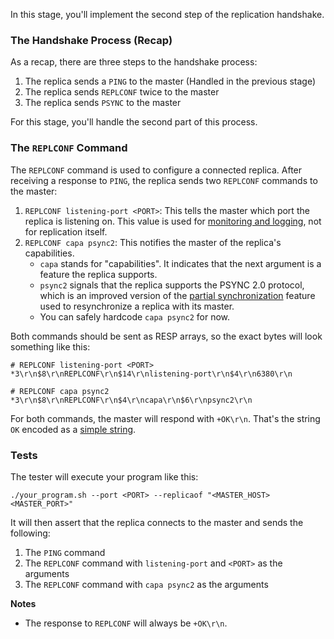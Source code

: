 In this stage, you'll implement the second step of the replication handshake.

### The Handshake Process (Recap)

As a recap, there are three steps to the handshake process:

1. The replica sends a `PING` to the master (Handled in the previous stage)
2. The replica sends `REPLCONF` twice to the master
3. The replica sends `PSYNC` to the master

For this stage, you'll handle the second part of this process.

### The `REPLCONF` Command

The `REPLCONF` command is used to configure a connected replica. After receiving a response to `PING`, the replica sends two `REPLCONF` commands to the master:

1. `REPLCONF listening-port <PORT>`: This tells the master which port the replica is listening on. This value is used for [monitoring and logging](https://github.com/redis/redis/blob/90178712f6eccf1e5b61daa677c5c103114bda3a/src/replication.c#L107-L130), not for replication itself.
2. `REPLCONF capa psync2`: This notifies the master of the replica's capabilities.
   - `capa` stands for "capabilities". It indicates that the next argument is a feature the replica supports.
   - `psync2` signals that the replica supports the PSYNC 2.0 protocol, which is an improved version of the [partial synchronization](https://redis.io/docs/latest/operate/oss_and_stack/management/replication/) feature used to resynchronize a replica with its master.
   - You can safely hardcode `capa psync2` for now.

Both commands should be sent as RESP arrays, so the exact bytes will look something like this:

```
# REPLCONF listening-port <PORT>
*3\r\n$8\r\nREPLCONF\r\n$14\r\nlistening-port\r\n$4\r\n6380\r\n

# REPLCONF capa psync2
*3\r\n$8\r\nREPLCONF\r\n$4\r\ncapa\r\n$6\r\npsync2\r\n
```

For both commands, the master will respond with `+OK\r\n`. That's the string `OK` encoded as a [simple string](https://redis.io/docs/latest/develop/reference/protocol-spec/#simple-strings).

### Tests

The tester will execute your program like this:

```
./your_program.sh --port <PORT> --replicaof "<MASTER_HOST> <MASTER_PORT>"
```

It will then assert that the replica connects to the master and sends the following:

1. The `PING` command
2. The `REPLCONF` command with `listening-port` and `<PORT>` as the arguments
3. The `REPLCONF` command with `capa psync2` as the arguments

**Notes**

- The response to `REPLCONF` will always be `+OK\r\n`.
